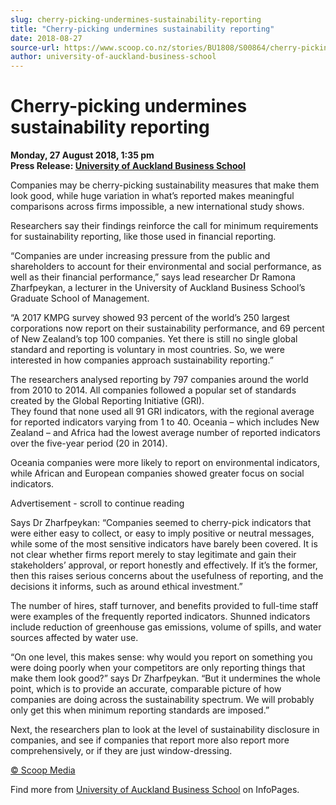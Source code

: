 ```yaml
---
slug: cherry-picking-undermines-sustainability-reporting
title: "Cherry-picking undermines sustainability reporting"
date: 2018-08-27
source-url: https://www.scoop.co.nz/stories/BU1808/S00864/cherry-picking-undermines-sustainability-reporting.htm
author: university-of-auckland-business-school
---
```

Cherry-picking undermines sustainability reporting
==================================================

**Monday, 27 August 2018, 1:35 pm**  
**Press Release: [University of Auckland Business School](https://info.scoop.co.nz/University_of_Auckland_Business_School)**

Companies may be cherry-picking sustainability measures that make them look good, while huge variation in what’s reported makes meaningful comparisons across firms impossible, a new international study shows.

Researchers say their findings reinforce the call for minimum requirements for sustainability reporting, like those used in financial reporting.

“Companies are under increasing pressure from the public and shareholders to account for their environmental and social performance, as well as their financial performance,” says lead researcher Dr Ramona Zharfpeykan, a lecturer in the University of Auckland Business School’s Graduate School of Management.

“A 2017 KMPG survey showed 93 percent of the world’s 250 largest corporations now report on their sustainability performance, and 69 percent of New Zealand’s top 100 companies. Yet there is still no single global standard and reporting is voluntary in most countries. So, we were interested in how companies approach sustainability reporting.”

The researchers analysed reporting by 797 companies around the world from 2010 to 2014. All companies followed a popular set of standards created by the Global Reporting Initiative (GRI).  
They found that none used all 91 GRI indicators, with the regional average for reported indicators varying from 1 to 40. Oceania – which includes New Zealand – and Africa had the lowest average number of reported indicators over the five-year period (20 in 2014).

Oceania companies were more likely to report on environmental indicators, while African and European companies showed greater focus on social indicators.

Advertisement - scroll to continue reading





Says Dr Zharfpeykan: “Companies seemed to cherry-pick indicators that were either easy to collect, or easy to imply positive or neutral messages, while some of the most sensitive indicators have barely been covered. It is not clear whether firms report merely to stay legitimate and gain their stakeholders’ approval, or report honestly and effectively. If it’s the former, then this raises serious concerns about the usefulness of reporting, and the decisions it informs, such as around ethical investment.”

The number of hires, staff turnover, and benefits provided to full-time staff were examples of the frequently reported indicators. Shunned indicators include reduction of greenhouse gas emissions, volume of spills, and water sources affected by water use.

“On one level, this makes sense: why would you report on something you were doing poorly when your competitors are only reporting things that make them look good?” says Dr Zharfpeykan. “But it undermines the whole point, which is to provide an accurate, comparable picture of how companies are doing across the sustainability spectrum. We will probably only get this when minimum reporting standards are imposed.”

Next, the researchers plan to look at the level of sustainability disclosure in companies, and see if companies that report more also report more comprehensively, or if they are just window-dressing.

[© Scoop Media](http://www.scoop.co.nz/about/terms.html)

Find more from [University of Auckland Business School](https://info.scoop.co.nz/University_of_Auckland_Business_School) on InfoPages.